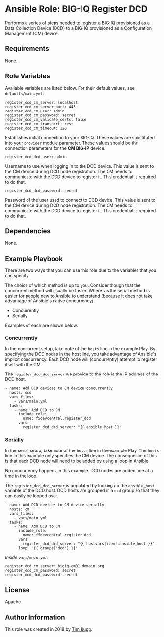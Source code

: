 # Ansible Role: BIG-IQ Register DCD

Performs a series of steps needed to register a BIG-IQ provisioned as a Data Collection
Device (DCD) to a BIG-IQ provisioned as a Configuration Management (CM) device.

## Requirements

None.

## Role Variables

Available variables are listed below. For their default values, see `defaults/main.yml`:

    register_dcd_cm_server: localhost
    register_dcd_cm_server_port: 443
    register_dcd_cm_user: admin
    register_dcd_cm_password: secret
    register_dcd_cm_validate_certs: false
    register_dcd_cm_transport: rest
    register_dcd_cm_timeout: 120

Establishes initial connection to your BIG-IQ. These values are substituted into
your ``provider`` module parameter. These values should be the connection parameters
for the **CM BIG-IP** device.

    register_dcd_dcd_user: admin
    
Username to use when logging in to the DCD device. This value is sent to the CM device
during DCD node registration. The CM needs to communicate with the DCD device to register
it. This credential is required to do that.

    register_dcd_dcd_password: secret

Password of the user used to connect to DCD device. This value is sent to the CM device
during DCD node registration. The CM needs to communicate with the DCD device to register
it. This credential is required to do that.

## Dependencies

None.

## Example Playbook

There are two ways that you can use this role due to the variables that you can specify.

The choice of which method is up to you. Consider though that the concurrent method
will usually be faster. Where-as the serial method is easier for people new to Ansible
to understand (because it does not take advantage of Ansible's native concurrency).

* Concurrently
* Serially

Examples of each are shown below.

### Concurrently

In the concurrent setup, take note of the ``hosts`` line in the example Play. By
specifying the DCD nodes in the host line, you take advantage of Ansible's implicit
concurrency. Each DCD node will (concurrently) attempt to register itself with the
CM.

The ``register_dcd_dcd_server`` we provide to the role is the IP address of the DCD
host.

    - name: Add DCD devices to CM device concurrently
      hosts: dcd
      vars_files:
        - vars/main.yml
      tasks:
        - name: Add DCD to CM
          include_role:
            name: f5devcentral.register_dcd
          vars:
            register_dcd_dcd_server: "{{ ansible_host }}"

### Serially

In the serial setup, take note of the ``hosts`` line in the example Play. The
``hosts`` line in this example only specifies the CM device. The consequence of
this is that each DCD node will need to be added by using a loop in Ansible.

No concurrency happens in this example. DCD nodes are added one at a time in the
loop. 

The ``register_dcd_dcd_server`` is populated by looking up the ``ansible_host``
variable of the DCD host. DCD hosts are grouped in a ``dcd`` group so that they
can easily be looped over.

    - name: Add DCD devices to CM device serially
      hosts: cm
      vars_files:
        - vars/main.yml
      tasks:
        - name: Add DCD to CM
          include_role:
            name: f5devcentral.register_dcd
          vars:
            register_dcd_dcd_server: "{{ hostvars[item].ansible_host }}"
          loop: "{{ groups['dcd'] }}"

*Inside `vars/main.yml`*:

    register_dcd_cm_server: bigiq-cm01.domain.org
    register_dcd_cm_password: secret
    register_dcd_dcd_password: secret

## License

Apache

## Author Information

This role was created in 2018 by [Tim Rupp](https://github.com/caphrim007).
